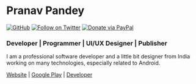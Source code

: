 # Pranav Pandey

[![GitHub](https://img.shields.io/github/followers/pranavpandey?label=GitHub&style=social)](https://github.com/pranavpandey)
[![Follow on Twitter](https://img.shields.io/twitter/follow/pranavpandeydev?label=Follow&style=social)](https://twitter.com/intent/follow?screen_name=pranavpandeydev)
[![Donate via PayPal](https://img.shields.io/static/v1?label=Donate&message=PayPal&color=blue)](https://paypal.me/pranavpandeydev)

### Developer | Programmer | UI/UX Designer | Publisher

I am a professional software developer and a little bit designer from India working on many technologies, especially related to Android.

[Website][website] | [Google Play][google play] | [Developer][google play dev]


[website]: https://pranavpandey.com
[google play]: https://play.google.com/store/apps/dev?id=6608630615059087491
[google play dev]: https://play.google.com/store/apps/dev?id=9004920749056291770

